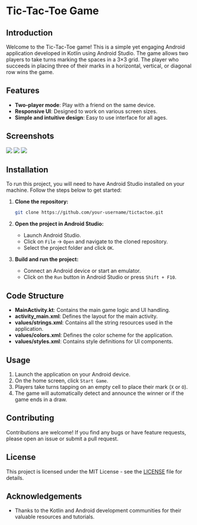 # Tic-Tac-Toe Game

## Introduction

Welcome to the Tic-Tac-Toe game! This is a simple yet engaging Android application developed in Kotlin using Android Studio. The game allows two players to take turns marking the spaces in a 3×3 grid. The player who succeeds in placing three of their marks in a horizontal, vertical, or diagonal row wins the game.

## Features

- **Two-player mode**: Play with a friend on the same device.
- **Responsive UI**: Designed to work on various screen sizes.
- **Simple and intuitive design**: Easy to use interface for all ages.

## Screenshots

![](./screenshots/1.jpg)
![](./screenshots/2.jpg)
![](./screenshots/3.jpg)

## Installation

To run this project, you will need to have Android Studio installed on your machine. Follow the steps below to get started:

1. **Clone the repository:**

    ```sh
    git clone https://github.com/your-username/tictactoe.git
    ```

2. **Open the project in Android Studio:**

    - Launch Android Studio.
    - Click on `File` -> `Open` and navigate to the cloned repository.
    - Select the project folder and click `OK`.

3. **Build and run the project:**

    - Connect an Android device or start an emulator.
    - Click on the `Run` button in Android Studio or press `Shift + F10`.

## Code Structure

- **MainActivity.kt**: Contains the main game logic and UI handling.
- **activity_main.xml**: Defines the layout for the main activity.
- **values/strings.xml**: Contains all the string resources used in the application.
- **values/colors.xml**: Defines the color scheme for the application.
- **values/styles.xml**: Contains style definitions for UI components.

## Usage

1. Launch the application on your Android device.
2. On the home screen, click `Start Game`.
3. Players take turns tapping on an empty cell to place their mark (`X` or `O`).
4. The game will automatically detect and announce the winner or if the game ends in a draw.

## Contributing

Contributions are welcome! If you find any bugs or have feature requests, please open an issue or submit a pull request.

## License

This project is licensed under the MIT License - see the [LICENSE](LICENSE) file for details.

## Acknowledgements

- Thanks to the Kotlin and Android development communities for their valuable resources and tutorials.

